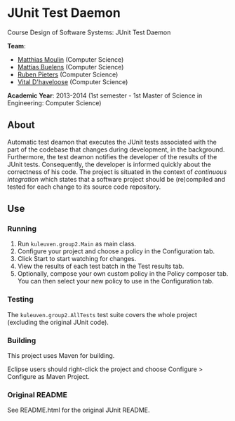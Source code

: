 # JUnit Test Daemon

Course Design of Software Systems: JUnit Test Daemon

**Team**:
* [Matthias Moulin](https://github.com/matt77hias) (Computer Science)
* [Mattias Buelens](http://github.com/MattiasBuelens) (Computer Science)
* [Ruben Pieters](https://github.com/rubenpieters) (Computer Science)
* [Vital D'haveloose](http://github.com/vital-dhaveloose) (Computer Science)

**Academic Year**: 2013-2014 (1st semester - 1st Master of Science in Engineering: Computer Science)

## About
Automatic test deamon that executes the JUnit tests associated with the part of the codebase that changes during development, in the background. Furthermore, the test deamon notifies the developer of the results of the JUnit tests. Consequently, the developer is informed quickly about the correctness of his code. The project is situated in the context of *continuous integration* which states that a software project should be (re)compiled and tested for each change to its source code repository.

## Use

### Running

1. Run `kuleuven.group2.Main` as main class.
2. Configure your project and choose a policy in the Configuration tab.
3. Click Start to start watching for changes.
4. View the results of each test batch in the Test results tab.
5. Optionally, compose your own custom policy in the Policy composer tab. You can then select your new policy to use in the Configuration tab.

### Testing

The `kuleuven.group2.AllTests` test suite covers the whole project (excluding the original JUnit code).

### Building

This project uses Maven for building.

Eclipse users should right-click the project and choose Configure > Configure as Maven Project.

### Original README

See README.html for the original JUnit README.
